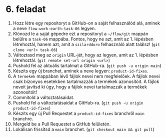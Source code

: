 # 6. feladat

1. Hozz létre egy repositoryt a GitHub-on a saját felhasználód alá, aminek a neve `flow-work-earth-task-06` legyen.
2. Klónozd le a saját gépedre ezt a repositoryt a `~/flow/git` mappán belülre a `task-06` mappába. Fontos, hogy ne azt, amit az 1. lépésben létrehoztál, hanem azt, amit a `szilarddoro` felhasználó alatt találsz! (`git clone <url> task-06`)
3. Változtasd meg az `origin` URL-jét, hogy az legyen, amit az 1. lépésben létrehoztál. (`git remote set-url origin <url>`)
4. Pushold fel az aktuális tartalmat a GitHub-ra. (`git push -u origin main`)
5. Készíts egy új branchet, aminek a neve legyen: `product-id-fixes`.
6. A `termekek` mappában lévő fájlok nevei nem megfelelőek. A fájlok nevei csak bizonyos esetekben tartalmazzák a termékek azonosítóit. A fájlok neveit javítsd ki úgy, hogy a fájlok nevei tartalmazzák a termékek azonosítóit!
7. Commitold a változtatásaidat.
8. Pushold fel a változtatásaidat a GitHub-ra. (`git push -u origin product-id-fixes`)
9. Készíts egy új Pull Requestet a `product-id-fixes` branchről `main` branchre.
10. Mergeld be a Pull Requestet a GitHub felületén.
11. Lokálisan frissítsd a `main` branchet. (`git checkout main && git pull`)
